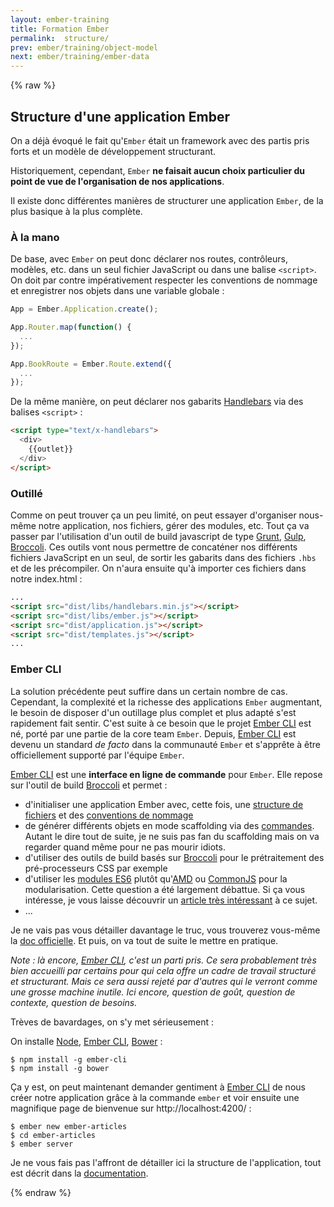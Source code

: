 ```yaml
---
layout: ember-training
title: Formation Ember
permalink:  structure/
prev: ember/training/object-model
next: ember/training/ember-data
---
```


{% raw %}

## Structure d'une application Ember

On a déjà évoqué le fait qu'``Ember`` était un framework avec des partis pris forts et un modèle de développement structurant. 

Historiquement, cependant, ``Ember`` **ne faisait aucun choix particulier du point de vue de l'organisation de nos applications**.

Il existe donc différentes manières de structurer une application ``Ember``, de la plus basique à la plus complète.


### À la mano

De base, avec ``Ember`` on peut donc déclarer nos routes, contrôleurs, modèles, etc. dans un seul fichier JavaScript ou dans une balise `<script>`.
On doit par contre impérativement respecter les conventions de nommage et enregistrer nos objets dans une variable globale :

```js
App = Ember.Application.create();

App.Router.map(function() {
  ...
});

App.BookRoute = Ember.Route.extend({
  ...
});
```

De la même manière, on peut déclarer nos gabarits [Handlebars](http://handlebarsjs.com/) via des balises `<script>` :

```html
<script type="text/x-handlebars">
  <div>
    {{outlet}}
  </div>
</script>
```

### Outillé

Comme on peut trouver ça un peu limité, on peut essayer d'organiser nous-même notre application, nos fichiers, gérer des modules, etc. Tout ça va passer par l'utilisation d'un outil de build
javascript de type [Grunt](http://gruntjs.com/), [Gulp](http://gulpjs.com/), [Broccoli][broccoli]. Ces outils vont nous permettre
de concaténer nos différents fichiers JavaScript en un seul, de sortir les gabarits dans des fichiers `.hbs` et de les précompiler. On n'aura ensuite qu'à importer ces fichiers dans notre index.html :

```html
...
<script src="dist/libs/handlebars.min.js"></script>
<script src="dist/libs/ember.js"></script>
<script src="dist/application.js"></script>
<script src="dist/templates.js"></script>
...
```

### Ember CLI

La solution précédente peut suffire dans un certain nombre de cas. Cependant, la complexité et la richesse des applications ``Ember`` augmentant, le besoin de disposer d'un outillage plus complet
et plus adapté s'est rapidement fait sentir. C'est suite à ce besoin que le projet [Ember CLI][ember-cli] est né, porté par une partie de la core team ``Ember``. Depuis, [Ember CLI][ember-cli] est
devenu un standard *de facto* dans la communauté ``Ember`` et s'apprête à être officiellement supporté par l'équipe ``Ember``.

[Ember CLI][ember-cli] est une **interface en ligne de commande** pour ``Ember``. Elle repose
sur l'outil de build [Broccoli][broccoli] et permet : 

* d'initialiser une application Ember avec, cette fois, une [structure de fichiers][folder-layout] et des
  [conventions de nommage](http://www.ember-cli.com/#naming-conventions)
* de générer différents objets en mode scaffolding via des [commandes](http://www.ember-cli.com/#using-ember-cli). Autant le dire tout de suite, je ne suis pas fan du scaffolding mais on va regarder quand même pour ne pas mourir idiots.
* d'utiliser des outils de build basés sur [Broccoli][broccoli] pour le prétraitement des pré-processeurs CSS par exemple
* d'utiliser les [modules ES6](https://people.mozilla.org/~jorendorff/es6-draft.html) plutôt 
  qu'[AMD](http://en.wikipedia.org/wiki/Asynchronous_module_definition) ou 
  [CommonJS](http://en.wikipedia.org/wiki/CommonJS) pour la modularisation. Cette question a été
  largement débattue. Si ça vous intéresse, je vous laisse découvrir un 
  [article très intéressant](http://tomdale.net/2012/01/amd-is-not-the-answer/) à ce sujet.
* ...

Je ne vais pas vous détailler davantage le truc, vous trouverez vous-même la [doc officielle][ember-cli]. Et puis, on va tout de suite le mettre en pratique.

_Note : là encore, [Ember CLI][ember-cli], c'est un parti pris. Ce sera probablement très bien accueilli par certains pour qui cela offre un cadre de travail structuré et structurant. Mais ce sera aussi rejeté par d'autres qui le verront comme une grosse machine inutile.
Ici encore, question de goût, question de contexte, question de besoins._

Trèves de bavardages, on s'y met sérieusement :

On installe [Node][node], [Ember CLI][ember-cli], [Bower](http://bower.io/) :

```console
$ npm install -g ember-cli
$ npm install -g bower
```

Ça y est, on peut maintenant demander gentiment à [Ember CLI][ember-cli] de nous créer notre application grâce à la 
commande `ember` et voir ensuite une magnifique page de bienvenue sur http://localhost:4200/ :

```console
$ ember new ember-articles
$ cd ember-articles
$ ember server
```

Je ne vous fais pas l'affront de détailler ici la structure de l'application, tout est décrit dans la 
[documentation][folder-layout].

{% endraw %}

[ember]: http://emberjs.com
[ember-cli]: http://www.ember-cli.com/
[node]: http://nodejs.org/
[broccoli]: https://github.com/broccolijs/broccoli
[computed-prop]: http://emberjs.com/guides/object-model/computed-properties/
[folder-layout]: http://www.ember-cli.com/#folder-layout
[html-bars]: https://github.com/tildeio/htmlbars
[ember-data]: https://github.com/emberjs/data
